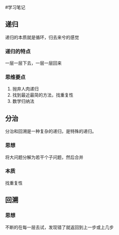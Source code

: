 #学习笔记
## 递归
递归的本质就是循环，归去来兮的感觉
<a name="xjlxe"></a>
### 递归的特点
一层一层下去，一层一层回来
<a name="U5wCg"></a>
### 思维要点

1. 抛弃人肉递归
1. 找到最近最简的方法，找重复性
1. 数学归纳法
## 分治
分治和回溯是一种复杂的递归，是特殊的递归。
### 思想
将大问题分解为若干个子问题，然后合并
### 本质
找重复性
## 回溯
### 思想
不断的在每一层去试，发现错了就返回到上一步或上几步

